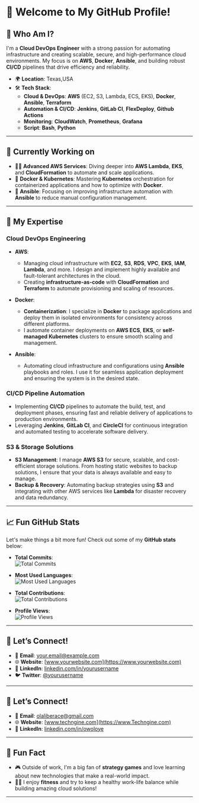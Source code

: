 # 👋 Welcome to My GitHub Profile!

## 🌟 Who Am I?
I'm a **Cloud DevOps Engineer** with a strong passion for automating infrastructure and creating scalable, secure, and high-performance cloud environments. My focus is on **AWS**, **Docker**, **Ansible**, and building robust **CI/CD** pipelines that drive efficiency and reliability.

- 🌍 **Location**: Texas,USA
- 🛠️ **Tech Stack**:  
  - **Cloud & DevOps**: **AWS** (EC2, S3, Lambda, ECS, EKS), **Docker**, **Ansible**, **Terraform**
  - **Automation & CI/CD**: **Jenkins**, **GitLab CI**, **FlexDeploy**, **Github Actions**
  - **Monitoring**: **CloudWatch**, **Prometheus**, **Grafana**
  - **Script**: **Bash**, **Python**

---

## 🌱 Currently Working on

- 🧑‍💻 **Advanced AWS Services**: Diving deeper into **AWS Lambda**, **EKS**, and **CloudFormation** to automate and scale applications.
- 🐳 **Docker & Kubernetes**: Mastering **Kubernetes** orchestration for containerized applications and how to optimize with **Docker**.
- 🔧 **Ansible**: Focusing on improving infrastructure automation with **Ansible** to reduce manual configuration management.

---

## 🔧 My Expertise

### **Cloud DevOps Engineering**

- **AWS**: 
  - Managing cloud infrastructure with **EC2**, **S3**, **RDS**, **VPC**, **EKS**, **IAM**, **Lambda**, and more. I design and implement highly available and fault-tolerant architectures in the cloud.
  - Creating **infrastructure-as-code** with **CloudFormation** and **Terraform** to automate provisioning and scaling of resources.

- **Docker**:  
  - **Containerization**: I specialize in **Docker** to package applications and deploy them in isolated environments for consistency across different platforms.
  - I automate container deployments on **AWS ECS**, **EKS**, or **self-managed Kubernetes** clusters to ensure smooth scaling and management.

- **Ansible**:  
  - Automating cloud infrastructure and configurations using **Ansible** playbooks and roles. I use it for seamless application deployment and ensuring the system is in the desired state.

### **CI/CD Pipeline Automation**

- Implementing **CI/CD** pipelines to automate the build, test, and deployment phases, ensuring fast and reliable delivery of applications to production environments.
- Leveraging **Jenkins**, **GitLab CI**, and **CircleCI** for continuous integration and automated testing to accelerate software delivery.

### **S3 & Storage Solutions**

- **S3 Management**: I manage **AWS S3** for secure, scalable, and cost-efficient storage solutions. From hosting static websites to backup solutions, I ensure that your data is always available and easy to manage.
- **Backup & Recovery**: Automating backup strategies using **S3** and integrating with other AWS services like **Lambda** for disaster recovery and data redundancy.

---
## 📈 Fun GitHub Stats

Let's make things a bit more fun! Check out some of my **GitHub stats** below:

- **Total Commits**:  
  ![Total Commits](https://img.shields.io/badge/Commits-🌍%20Total%20Commits-blue)

- **Most Used Languages**:  
  ![Most Used Languages](https://github-readme-stats.vercel.app/api/top-langs/?username=Liberace1&layout=compact&theme=radical)

- **Total Contributions**:  
  ![Total Contributions](https://github-readme-stats.vercel.app/api?username=Liberace1&show_icons=true&hide_title=true&hide_border=true&count_private=true&theme=radical)

- **Profile Views**:  
  ![Profile Views](https://komarev.com/ghpvc/?username=Liberace1&color=brightgreen)

---

## 🤝 Let’s Connect!

- 📧 **Email**: [your.email@example.com](mailto:your.email@example.com)
- 🌐 **Website**: [www.yourwebsite.com](https://www.yourwebsite.com)
- 💼 **LinkedIn**: [linkedin.com/in/yourusername](https://www.linkedin.com/in/yourusername)
- 🐦 **Twitter**: [@yourusername](https://twitter.com/yourusername)

---
## 🤝 Let’s Connect!

- 📧 **Email**: [olaliberace@gmail.com](mailto:olaliberace@gmail.com)
- 🌐 **Website**: [www.techngine.com](https://www.Techngine.com)
- 💼 **LinkedIn**: [linkedin.com/in/owoloye](https://www.linkedin.com/in/owoloye)

---

## 📌 Fun Fact

- 🎮 Outside of work, I'm a big fan of **strategy games** and love learning about new technologies that make a real-world impact.
- 🏋️‍♂️ I enjoy **fitness** and try to keep a healthy work-life balance while building amazing cloud solutions!

---

<!---
Liberace1/Liberace1 is a ✨ special ✨ repository because its `README.md` (this file) appears on your GitHub profile.
You can click the Preview link to take a look at your changes.
--->
